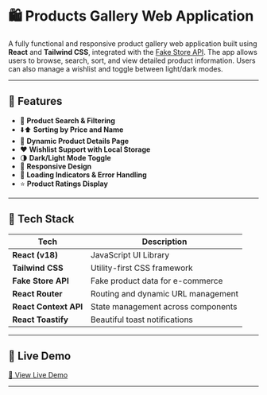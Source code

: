# 🛍️ Products Gallery Web Application

A fully functional and responsive product gallery web application built using **React** and **Tailwind CSS**, integrated with the [Fake Store API](https://fakestoreapi.com/). The app allows users to browse, search, sort, and view detailed product information. Users can also manage a wishlist and toggle between light/dark modes.

---

## 🚀 Features

- 🔎 **Product Search & Filtering**
- ⬇️⬆️ **Sorting by Price and Name**
- 📄 **Dynamic Product Details Page**
- ❤️ **Wishlist Support with Local Storage**
- 🌗 **Dark/Light Mode Toggle**
- 📱 **Responsive Design**
- 📶 **Loading Indicators & Error Handling**
- ⭐ **Product Ratings Display**

---

## 🧰 Tech Stack

| Tech             | Description                          |
|------------------|--------------------------------------|
| **React (v18)**  | JavaScript UI Library                |
| **Tailwind CSS** | Utility-first CSS framework          |
| **Fake Store API** | Fake product data for e-commerce   |
| **React Router** | Routing and dynamic URL management   |
| **React Context API** | State management across components |
| **React Toastify** | Beautiful toast notifications       |

---

## 🔗 Live Demo


[🔗 View Live Demo](https://alikhames58.github.io/ProductsGallery/#/)

---
